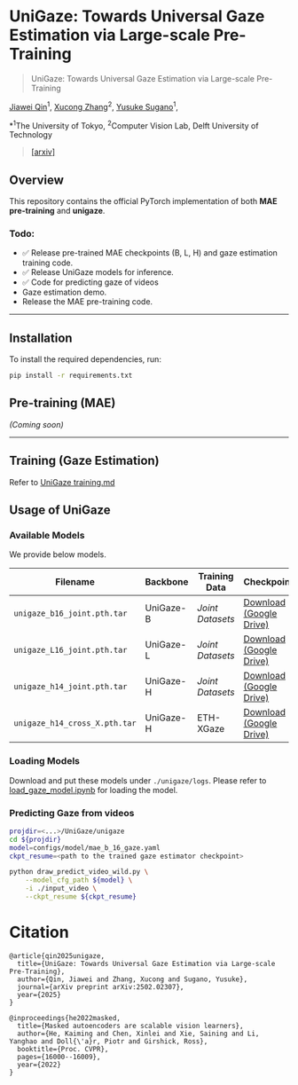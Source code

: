 # UniGaze: Towards Universal Gaze Estimation via Large-scale Pre-Training

> UniGaze: Towards Universal Gaze Estimation via Large-scale Pre-Training

<a href="https://jqin-home.github.io/">Jiawei Qin</a><sup>1</sup>, 
<a href="https://www.ccmitss.com/zhang">Xucong Zhang</a><sup>2</sup>, 
<a href="https://www.yusuke-sugano.info/">Yusuke Sugano</a><sup>1</sup>, 

*<sup>1</sup>The University of Tokyo, <sup>2</sup>Computer Vision Lab, Delft University of Technology 

> [[arxiv]](https://arxiv.org/pdf/2502.02307)





<!-- [*UniGaze: Towards Universal Gaze Estimation via Large-scale Pre-Training*](https://arxiv.org/pdf/2502.02307)  -->

<!-- <a href="https://jqin-home.github.io/">Jiawei Qin</a><sup>1</sup>, 
<a href="https://www.ccmitss.com/zhang">Xucong Zhang</a><sup>2</sup>, 
<a href="https://www.yusuke-sugano.info/">Yusuke Sugano</a><sup>1</sup>, 

*<sup>1</sup>The University of Tokyo, <sup>2</sup>Computer Vision Lab, Delft University of Technology  -->




<!-- <h4 align="left">
<a href="">Project Page</a>
</h4> -->



## Overview
This repository contains the official PyTorch implementation of both **MAE pre-training** and **unigaze**.



### Todo:
- :white_check_mark: Release pre-trained MAE checkpoints (B, L, H) and gaze estimation training code.
- :white_check_mark: Release UniGaze models for inference.
- :white_check_mark: Code for predicting gaze of videos
- Gaze estimation demo.
- Release the MAE pre-training code.

---


## Installation
<!-- 
we tested on:
- python 3.8
- torch 2.0.1
- torchvision 0.15.2
- numpy 1.24.2
- timm 1.0.9 -->

To install the required dependencies, run:
```bash
pip install -r requirements.txt
```

## Pre-training (MAE)
*(Coming soon)*

---



## Training (Gaze Estimation)
Refer to [UniGaze training.md](./unigaze/README.md)


## Usage of UniGaze


### Available Models
We provide below models.

|   Filename   | Backbone |   Training Data   | Checkpoint |
|--------------|----------|-------------------|------------|
|`unigaze_b16_joint.pth.tar`  | UniGaze-B | *Joint Datasets* | [Download (Google Drive)](https://drive.google.com/file/d/1xdPbzAX8d3cPAMChFjRThryIWVp9Ng_f/view?usp=sharing) |
|`unigaze_L16_joint.pth.tar`  | UniGaze-L | *Joint Datasets* | [Download (Google Drive)](https://drive.google.com/file/d/1JR20_iGTU8pSXtKIC-_swiSRImWLAbBC/view?usp=sharing) |
|`unigaze_h14_joint.pth.tar`  | UniGaze-H | *Joint Datasets* | [Download (Google Drive)](https://drive.google.com/file/d/16z_Y8_yi53xTw_-5Pw9H4jjAOPebIFdA/view?usp=sharing) | 
|`unigaze_h14_cross_X.pth.tar`| UniGaze-H |  ETH-XGaze       | [Download (Google Drive)](https://drive.google.com/file/d/1BVYGOK5NwXUPr63DnbYGeQ_yqlevv9VR/view?usp=sharing) |

### Loading Models
Download and put these models under `./unigaze/logs`.
Please refer to [load_gaze_model.ipynb](./unigaze/load_gaze_model.ipynb) for loading the model.

### Predicting Gaze from videos

```bash
projdir=<...>/UniGaze/unigaze
cd ${projdir}
model=configs/model/mae_b_16_gaze.yaml 
ckpt_resume=<path to the trained gaze estimator checkpoint>

python draw_predict_video_wild.py \
    --model_cfg_path ${model} \
    -i ./input_video \
    --ckpt_resume ${ckpt_resume}
``` 



# Citation
```
@article{qin2025unigaze,
  title={UniGaze: Towards Universal Gaze Estimation via Large-scale Pre-Training},
  author={Qin, Jiawei and Zhang, Xucong and Sugano, Yusuke},
  journal={arXiv preprint arXiv:2502.02307},
  year={2025}
}

@inproceedings{he2022masked,
  title={Masked autoencoders are scalable vision learners},
  author={He, Kaiming and Chen, Xinlei and Xie, Saining and Li, Yanghao and Doll{\'a}r, Piotr and Girshick, Ross},
  booktitle={Proc. CVPR},
  pages={16000--16009},
  year={2022}
}
```